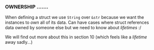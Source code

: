 
### OWNERSHIP .......

When defining a struct we use ```String``` over ```&str``` because we want the instances to <i>own</i> all of its data.
Can have cases where struct references data owned by someone else but we need to know about <i>lifetimes</i> :/

We will find out more about this in section 10 (which feels like a <i>lifetime</i> away sadly...)


